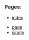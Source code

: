 ### Pages:
* [index](https://grzegorzpokorski.github.io/2022-marzec-auto/index.html)
<!-- * [archive](https://grzegorzpokorski.github.io/2022-luty-creative/archive.html) -->
* [page](https://grzegorzpokorski.github.io/2022-marzec-auto/page.html)
* [single](https://grzegorzpokorski.github.io/2022-marzec-auto/single.html)